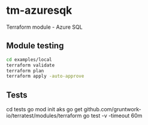 # tm-azuresqk
Terraform module - Azure SQL

## Module testing

```bash
cd examples/local
terraform validate
terraform plan
terraform apply -auto-approve
```

## Tests
cd tests
go mod init aks
go get github.com/gruntwork-io/terratest/modules/terraform
go test -v -timeout 60m
